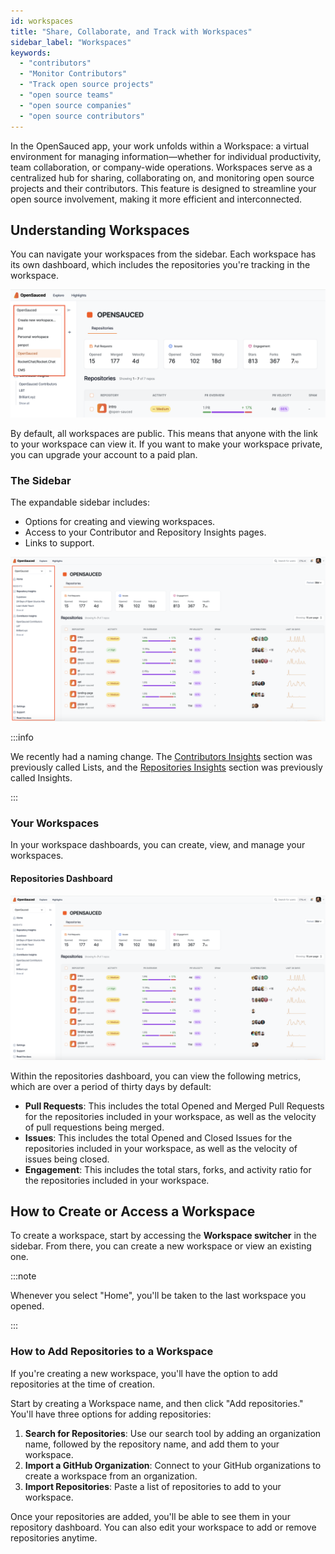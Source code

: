 ```yaml
---
id: workspaces
title: "Share, Collaborate, and Track with Workspaces"
sidebar_label: "Workspaces"
keywords:
  - "contributors"
  - "Monitor Contributors"
  - "Track open source projects"
  - "open source teams"
  - "open source companies"
  - "open source contributors"
---
```


In the OpenSauced app, your work unfolds within a Workspace: a virtual environment for managing information—whether for individual productivity, team collaboration, or company-wide operations. Workspaces serve as a centralized hub for sharing, collaborating on, and monitoring open source projects and their contributors. This feature is designed to streamline your open source involvement, making it more efficient and interconnected.

## Understanding Workspaces

You can navigate your workspaces from the sidebar. Each workspace has its own dashboard, which includes the repositories you're tracking in the workspace.

![Workspace Access](../../static/img/access-workspace.png)

By default, all workspaces are public. This means that anyone with the link to your workspace can view it. If you want to make your workspace private, you can upgrade your account to a paid plan.

### The Sidebar

The expandable sidebar includes:

- Options for creating and viewing workspaces.
- Access to your Contributor and Repository Insights pages.
- Links to support.

![Sidebar](../../static/img/workspace-sidebar.png)

:::info

We recently had a naming change. The [Contributors Insights](contributor-insights.md) section was previously called Lists, and the [Repositories Insights](./repo-insights.md) section was previously called Insights.

:::

### Your Workspaces

In your workspace dashboards, you can create, view, and manage your workspaces.

#### Repositories Dashboard

![Workspaces](../../static/img/workspace.png)

Within the repositories dashboard, you can view the following metrics, which are over a period of thirty days by default:

- **Pull Requests**: This includes the total Opened and Merged Pull Requests for the repositories included in your workspace, as well as the velocity of pull requestions being merged.
- **Issues**: This includes the total Opened and Closed Issues for the repositories included in your workspace, as well as the velocity of issues being closed.
- **Engagement**: This includes the total stars, forks, and activity ratio for the repositories included in your workspace.

## How to Create or Access a Workspace

To create a workspace, start by accessing the **Workspace switcher** in the sidebar. From there, you can create a new workspace or view an existing one.

:::note

Whenever you select "Home", you'll be taken to the last workspace you opened.

:::

### How to Add Repositories to a Workspace

If you're creating a new workspace, you'll have the option to add repositories at the time of creation.

Start by creating a Workspace name, and then click "Add repositories." You'll have three options for adding repositories:

1. **Search for Repositories**: Use our search tool by adding an organization name, followed by the repository name, and add them to your workspace.
2. **Import a GitHub Organization**: Connect to your GitHub organizations to create a workspace from an organization.
3. **Import Repositories**: Paste a list of repositories to add to your workspace.

Once your repositories are added, you'll be able to see them in your repository dashboard. You can also edit your workspace to add or remove repositories anytime.
